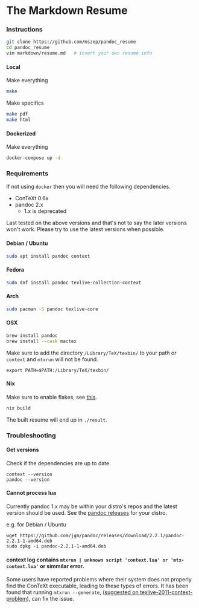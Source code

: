 The Markdown Resume
===================

### Instructions

```bash
git clone https://github.com/mszep/pandoc_resume
cd pandoc_resume
vim markdown/resume.md   # insert your own resume info
```

#### Local

Make everything

```bash
make
```

Make specifics

```bash
make pdf
make html
```

#### Dockerized

Make everything

```bash
docker-compose up -d
```

### Requirements

If not using `docker` then you will need the following dependencies.

* ConTeXt 0.6x
* pandoc 2.x
    * 1.x is deprecated

Last tested on the above versions and that's not to say the later versions won't work. Please try to use the latest versions when possible.

#### Debian / Ubuntu

```bash
sudo apt install pandoc context
```

#### Fedora
```bash
sudo dnf install pandoc texlive-collection-context
```

#### Arch
```bash
sudo pacman -S pandoc texlive-core
```

#### OSX
```bash
brew install pandoc
brew install --cask mactex
```

Make sure to add the directory `/Library/TeX/texbin/` to your path or `context` and `mtxrun` will not be found.

```
export PATH=$PATH:/Library/TeX/texbin/
```

#### Nix

Make sure to enable flakes, see [this](https://nixos.wiki/wiki/Flakes).

```bash
nix build
```

The built resume will end up in `./result`.

### Troubleshooting

#### Get versions

Check if the dependencies are up to date.

```
context --version
pandoc --version
```

#### Cannot process lua
Currently pandoc 1.x may be within your distro's repos and the latest version should be used. See the
[pandoc releases](https://github.com/jgm/pandoc/releases) for your distro.

e.g. for Debian / Ubuntu
```
wget https://github.com/jgm/pandoc/releases/download/2.2.1/pandoc-2.2.1-1-amd64.deb
sudo dpkg -i pandoc-2.2.1-1-amd64.deb
```

#### context log contains ```mtxrun | unknown script 'context.lua' or 'mtx-context.lua'``` or simmilar error.
Some users have reported problems where their system does not properly find the ConTeXt
executable, leading to these types of errors. It has been found
that running ```mtxrun --generate```, ([suggested on texlive-2011-context-problem](
https://tex.stackexchange.com/questions/53892/texlive-2011-context-problem)), can fix the
issue.
